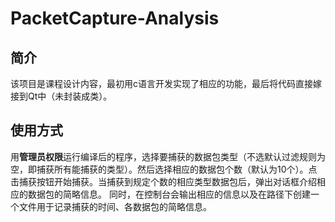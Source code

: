 # PacketCapture-Analysis

## 简介

该项目是课程设计内容，最初用c语言开发实现了相应的功能，最后将代码直接嫁接到Qt中（未封装成类）。 
## 使用方式

用**管理员权限**运行编译后的程序，选择要捕获的数据包类型（不选默认过滤规则为空，即捕获所有能捕获的类型）。然后选择相应的数据包个数（默认为10个）。点击捕获按钮开始捕获。当捕获到规定个数的相应类型数据包后，弹出对话框介绍相应的数据包的简略信息。
同时，在控制台会输出相应的信息以及在路径下创建一个文件用于记录捕获的时间、各数据包的简略信息。
